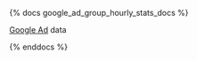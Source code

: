 {% docs google_ad_group_hourly_stats_docs %}

[Google Ad](https://ads.google.com/) data

{% enddocs %}

